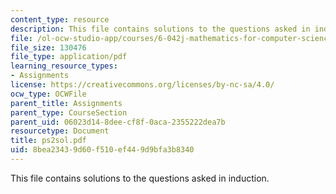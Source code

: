 ```yaml
---
content_type: resource
description: This file contains solutions to the questions asked in induction.
file: /ol-ocw-studio-app/courses/6-042j-mathematics-for-computer-science-fall-2005/8bea23439d60f510ef449d9bfa3b8340_ps2sol.pdf
file_size: 130476
file_type: application/pdf
learning_resource_types:
- Assignments
license: https://creativecommons.org/licenses/by-nc-sa/4.0/
ocw_type: OCWFile
parent_title: Assignments
parent_type: CourseSection
parent_uid: 06023d14-8dee-cf8f-0aca-2355222dea7b
resourcetype: Document
title: ps2sol.pdf
uid: 8bea2343-9d60-f510-ef44-9d9bfa3b8340
---
```

This file contains solutions to the questions asked in induction.